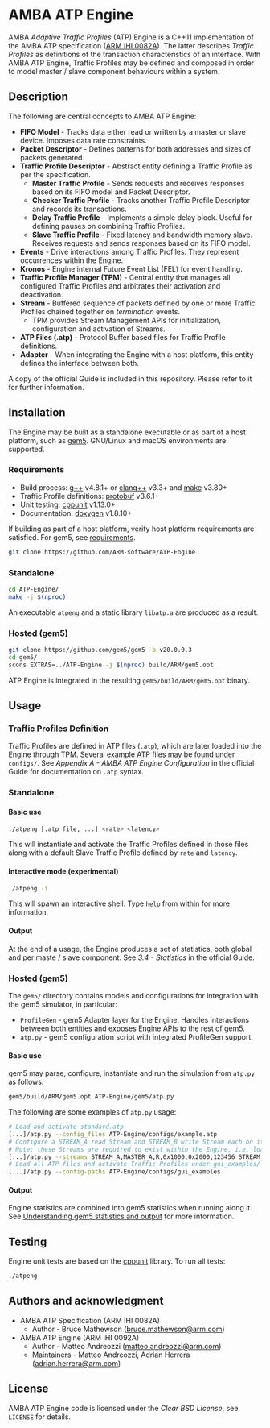 # AMBA ATP Engine

AMBA *Adaptive Traffic Profiles* (ATP) Engine is a C++11 implementation of the AMBA ATP specification ([ARM IHI 0082A](http://infocenter.arm.com/help/topic/com.arm.doc.ihi0082a/IHI0082A_amba_adaptive_traffic_profiles_specification.pdf)). The latter describes *Traffic Profiles* as definitions of the transaction characteristics of an interface. With AMBA ATP Engine, Traffic Profiles may be defined and composed in order to model master / slave component behaviours within a system.

## Description

The following are central concepts to AMBA ATP Engine:

* **FIFO Model** - Tracks data either read or written by a master or slave device. Imposes data rate constraints.
* **Packet Descriptor** - Defines patterns for both addresses and sizes of packets generated.
* **Traffic Profile Descriptor** - Abstract entity defining a Traffic Profile as per the specification.
	* **Master Traffic Profile** - Sends requests and receives responses based on its FIFO model and Packet Descriptor.
	* **Checker Traffic Profile** - Tracks another Traffic Profile Descriptor and records its transactions.
	* **Delay Traffic Profile** - Implements a simple delay block. Useful for defining pauses on combining Traffic Profiles.
	* **Slave Traffic Profile** - Fixed latency and bandwidth memory slave. Receives requests and sends responses based on its FIFO model.
* **Events** - Drive interactions among Traffic Profiles. They represent occurrences within the Engine.
* **Kronos** - Engine internal Future Event List (FEL) for event handling.
* **Traffic Profile Manager (TPM)** - Central entity that manages all configured Traffic Profiles and arbitrates their activation and deactivation.
* **Stream** - Buffered sequence of packets defined by one or more Traffic Profiles chained together on *termination* events.
	* TPM provides Stream Management APIs for initialization, configuration and activation of Streams.
* **ATP Files (.atp)** - Protocol Buffer based files for Traffic Profile definitions.
* **Adapter** - When integrating the Engine with a host platform, this entity defines the interface between both.

A copy of the official Guide is included in this repository. Please refer to it for further information.

## Installation

The Engine may be built as a standalone executable or as part of a host platform, such as [gem5](https://www.gem5.org). GNU/Linux and macOS environments are supported.

### Requirements

* Build process: [g++](https://gcc.gnu.org/install/) v4.8.1+ or [clang++](https://clang.llvm.org/get_started.html) v3.3+ and [make](https://www.gnu.org/software/make/) v3.80+
* Traffic Profile definitions: [protobuf](https://github.com/protocolbuffers/protobuf/blob/master/src/README.md) v3.6.1+
* Unit testing: [cppunit](https://www.freedesktop.org/wiki/Software/cppunit/) v1.13.0+
* Documentation: [doxygen](http://www.doxygen.nl/manual/install.html) v1.8.10+

If building as part of a host platform, verify host platform requirements are satisfied. For gem5, see [requirements](https://www.gem5.org/documentation/general_docs/building).

```bash
git clone https://github.com/ARM-software/ATP-Engine
```

### Standalone

```bash
cd ATP-Engine/
make -j $(nproc)
```

An executable ``atpeng`` and a static library ``libatp.a`` are produced as a result.

### Hosted (gem5)

```bash
git clone https://github.com/gem5/gem5 -b v20.0.0.3
cd gem5/
scons EXTRAS=../ATP-Engine -j $(nproc) build/ARM/gem5.opt
```

ATP Engine is integrated in the resulting ``gem5/build/ARM/gem5.opt`` binary.

## Usage

### Traffic Profiles Definition

Traffic Profiles are defined in ATP files (``.atp``), which are later loaded into the Engine through TPM. Several example ATP files may be found under ``configs/``. See *Appendix A - AMBA ATP Engine Configuration* in the official Guide for documentation on ``.atp`` syntax.

### Standalone

#### Basic use

```bash
./atpeng [.atp file, ...] <rate> <latency>
```

This will instantiate and activate the Traffic Profiles defined in those files along with a default Slave Traffic Profile defined by ``rate`` and ``latency``.

#### Interactive mode (experimental)

```bash
./atpeng -i
```

This will spawn an interactive shell. Type ``help`` from within for more information.

#### Output

At the end of a usage, the Engine produces a set of statistics, both global and per maste / slave component. See *3.4 - Statistics* in the official Guide.

### Hosted (gem5)

The ``gem5/`` directory contains models and configurations for integration with the gem5 simulator, in particular:

* ``ProfileGen`` - gem5 Adapter layer for the Engine. Handles interactions between both entities and exposes Engine APIs to the rest of gem5.
* ``atp.py`` - gem5 configuration script with integrated ProfileGen support.

#### Basic use

gem5 may parse, configure, instantiate and run the simulation from ``atp.py`` as follows:

```bash
gem5/build/ARM/gem5.opt ATP-Engine/gem5/atp.py
```

The following are some examples of ``atp.py`` usage:

```bash
# Load and activate standard.atp
[...]/atp.py --config_files ATP-Engine/configs/example.atp
# Configure a STREAM_A read Stream and STREAM_B write Stream each on its own master; provide base, range and simulation ID
# Note: these Streams are required to exist within the Engine, i.e. loaded via "config_files" or "config-paths"
[...]/atp.py --streams STREAM_A,MASTER_A,R,0x1000,0x2000,123456 STREAM_B,MASTER_B,R,0x5000,0x2000,123457
# Load all ATP files and activate Traffic Profiles under gui_examples/
[...]/atp.py --config-paths ATP-Engine/configs/gui_examples
```

#### Output

Engine statistics are combined into gem5 statistics when running along it. See [Understanding gem5 statistics and output](https://www.gem5.org/documentation/learning_gem5/part1/gem5_stats/) for more information.

## Testing

Engine unit tests are based on the [cppunit](https://www.freedesktop.org/wiki/Software/cppunit/) library. To run all tests:

```bash
./atpeng
```

## Authors and acknowledgment

* AMBA ATP Specification (ARM IHI 0082A)
	* Author - Bruce Mathewson (bruce.mathewson@arm.com)
* AMBA ATP Engine (ARM IHI 0092A)
	* Author - Matteo Andreozzi (matteo.andreozzi@arm.com)
	* Maintainers - Matteo Andreozzi, Adrian Herrera (adrian.herrera@arm.com)

## License

AMBA ATP Engine code is licensed under the *Clear BSD License*, see ``LICENSE`` for details.
